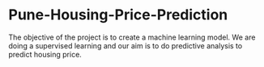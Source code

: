 # Pune-Housing-Price-Prediction
The objective of the project is to create a machine learning model. We are doing a supervised learning and our aim is to do predictive analysis to predict housing price.
